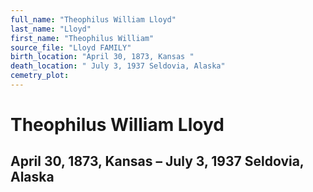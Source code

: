 ```yaml
---
full_name: "Theophilus William Lloyd"
last_name: "Lloyd"
first_name: "Theophilus William"
source_file: "Lloyd FAMILY"
birth_location: "April 30, 1873, Kansas "
death_location: " July 3, 1937 Seldovia, Alaska"
cemetry_plot: 
---
```

# Theophilus William Lloyd

## April 30, 1873, Kansas – July 3, 1937 Seldovia, Alaska

